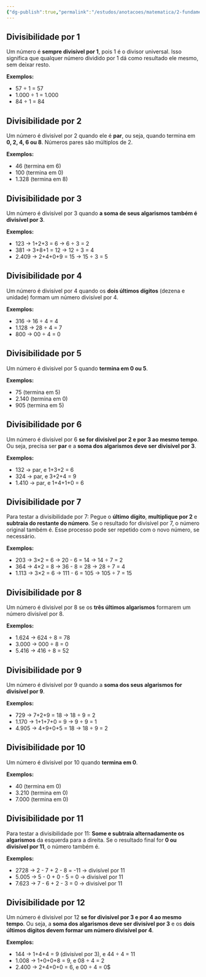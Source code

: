 ```yaml
---
{"dg-publish":true,"permalink":"/estudos/anotacoes/matematica/2-fundamental-2/2-divisibilidade-e-multiplos/2-1-criterios-de-divisibilidade-de-1-a-12/"}
---
```


## Divisibilidade por 1

Um número é **sempre divisível por 1**, pois 1 é o divisor universal. Isso significa que qualquer número dividido por 1 dá como resultado ele mesmo, sem deixar resto.

**Exemplos:**

- 57 ÷ 1 = 57
- 1.000 ÷ 1 = 1.000
- 84 ÷ 1 = 84

## Divisibilidade por 2

Um número é divisível por 2 quando ele é **par**, ou seja, quando termina em **0, 2, 4, 6 ou 8**. Números pares são múltiplos de 2.

**Exemplos:**

- 46 (termina em 6)
- 100 (termina em 0)
- 1.328 (termina em 8)

## Divisibilidade por 3

Um número é divisível por 3 quando **a soma de seus algarismos também é divisível por 3**.

**Exemplos:**

- 123 → 1+2+3 = 6 → 6 ÷ 3 = 2
- 381 → 3+8+1 = 12 → 12 ÷ 3 = 4
- 2.409 → 2+4+0+9 = 15 → 15 ÷ 3 = 5

## Divisibilidade por 4

Um número é divisível por 4 quando os **dois últimos dígitos** (dezena e unidade) formam um número divisível por 4.

**Exemplos:**

- 316 → 16 ÷ 4 = 4
- 1.128 → 28 ÷ 4 = 7
- 800 → 00 ÷ 4 = 0

## Divisibilidade por 5

Um número é divisível por 5 quando **termina em 0 ou 5**.

**Exemplos:**

- 75 (termina em 5)
- 2.140 (termina em 0)
- 905 (termina em 5)

## Divisibilidade por 6

Um número é divisível por 6 **se for divisível por 2 e por 3 ao mesmo tempo**.
Ou seja, precisa ser **par** e a **soma dos algarismos deve ser divisível por 3**.

**Exemplos:**

- 132 → par, e 1+3+2 = 6
- 324 → par, e 3+2+4 = 9
- 1.410 → par, e 1+4+1+0 = 6

## Divisibilidade por 7

Para testar a divisibilidade por 7:
Pegue o **último dígito**, **multiplique por 2** e **subtraia do restante do número**. Se o resultado for divisível por 7, o número original também é.
Esse processo pode ser repetido com o novo número, se necessário.

**Exemplos:**

- 203 → 3×2 = 6 → 20 - 6 = 14 → 14 ÷ 7 = 2
- 364 → 4×2 = 8 → 36 - 8 = 28 → 28 ÷ 7 = 4
- 1.113 → 3×2 = 6 → 111 - 6 = 105 → 105 ÷ 7 = 15

## Divisibilidade por 8

Um número é divisível por 8 se os **três últimos algarismos** formarem um número divisível por 8.

**Exemplos:**

- 1.624 → 624 ÷ 8 = 78
- 3.000 → 000 ÷ 8 = 0
- 5.416 → 416 ÷ 8 = 52

## Divisibilidade por 9

Um número é divisível por 9 quando a **soma dos seus algarismos for divisível por 9**.

**Exemplos:**

- 729 → 7+2+9 = 18 → 18 ÷ 9 = 2
- 1.170 → 1+1+7+0 = 9 → 9 ÷ 9 = 1
- 4.905 → 4+9+0+5 = 18 → 18 ÷ 9 = 2

## Divisibilidade por 10

Um número é divisível por 10 quando **termina em 0**.

**Exemplos:**

- 40 (termina em 0)
- 3.210 (termina em 0)
- 7.000 (termina em 0)

## Divisibilidade por 11

Para testar a divisibilidade por 11:
**Some e subtraia alternadamente os algarismos** da esquerda para a direita. Se o resultado final for **0 ou divisível por 11**, o número também é.

**Exemplos:**

- 2728 → 2 - 7 + 2 - 8 = -11 → divisível por 11
- 5.005 → 5 - 0 + 0 - 5 = 0 → divisível por 11
- 7.623 → 7 - 6 + 2 - 3 = 0 → divisível por 11

## Divisibilidade por 12

Um número é divisível por 12 **se for divisível por 3 e por 4 ao mesmo tempo**.
Ou seja, a **soma dos algarismos deve ser divisível por 3** e os **dois últimos dígitos devem formar um número divisível por 4**.

**Exemplos:**

- 144 → 1+4+4 = 9 (divisível por 3), e 44 ÷ 4 = 11
- 1.008 → 1+0+0+8 = 9, e 08 ÷ 4 = 2
- 2.400 → 2+4+0+0 = 6, e 00 ÷ 4 = 0$

